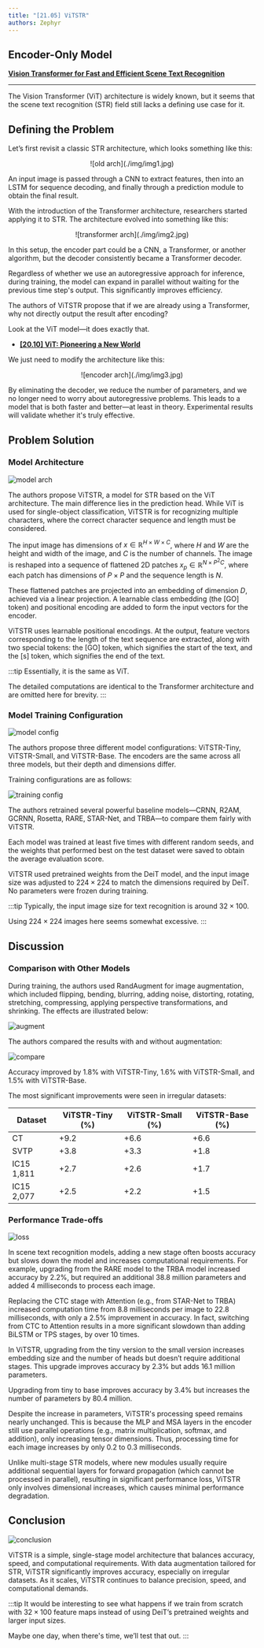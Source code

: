 ```yaml
---
title: "[21.05] ViTSTR"
authors: Zephyr
---
```


## Encoder-Only Model

[**Vision Transformer for Fast and Efficient Scene Text Recognition**](https://arxiv.org/abs/2105.08582)

---

The Vision Transformer (ViT) architecture is widely known, but it seems that the scene text recognition (STR) field still lacks a defining use case for it.

## Defining the Problem

Let’s first revisit a classic STR architecture, which looks something like this:

<div align="center">
<figure style={{"width": "60%"}}>
![old arch](./img/img1.jpg)
</figure>
</div>

An input image is passed through a CNN to extract features, then into an LSTM for sequence decoding, and finally through a prediction module to obtain the final result.

With the introduction of the Transformer architecture, researchers started applying it to STR. The architecture evolved into something like this:

<div align="center">
<figure style={{"width": "60%"}}>
![transformer arch](./img/img2.jpg)
</figure>
</div>

In this setup, the encoder part could be a CNN, a Transformer, or another algorithm, but the decoder consistently became a Transformer decoder.

Regardless of whether we use an autoregressive approach for inference, during training, the model can expand in parallel without waiting for the previous time step's output. This significantly improves efficiency.

The authors of ViTSTR propose that if we are already using a Transformer, why not directly output the result after encoding?

Look at the ViT model—it does exactly that.

- [**[20.10] ViT: Pioneering a New World**](../../vision-transformers/2010-vit/index.md)

We just need to modify the architecture like this:

<div align="center">
<figure style={{"width": "60%"}}>
![encoder arch](./img/img3.jpg)
</figure>
</div>

By eliminating the decoder, we reduce the number of parameters, and we no longer need to worry about autoregressive problems. This leads to a model that is both faster and better—at least in theory. Experimental results will validate whether it's truly effective.

## Problem Solution

### Model Architecture

![model arch](./img/img4.jpg)

The authors propose ViTSTR, a model for STR based on the ViT architecture. The main difference lies in the prediction head. While ViT is used for single-object classification, ViTSTR is for recognizing multiple characters, where the correct character sequence and length must be considered.

The input image has dimensions of $x \in \mathbb{R}^{H \times W \times C}$, where $H$ and $W$ are the height and width of the image, and $C$ is the number of channels. The image is reshaped into a sequence of flattened 2D patches $x_p \in \mathbb{R}^{N \times P^2C}$, where each patch has dimensions of $P \times P$ and the sequence length is $N$.

These flattened patches are projected into an embedding of dimension $D$, achieved via a linear projection. A learnable class embedding (the $\text{[GO]}$ token) and positional encoding are added to form the input vectors for the encoder.

ViTSTR uses learnable positional encodings. At the output, feature vectors corresponding to the length of the text sequence are extracted, along with two special tokens: the $\text{[GO]}$ token, which signifies the start of the text, and the $\text{[s]}$ token, which signifies the end of the text.

:::tip
Essentially, it is the same as ViT.

The detailed computations are identical to the Transformer architecture and are omitted here for brevity.
:::

### Model Training Configuration

![model config](./img/img6.jpg)

The authors propose three different model configurations: ViTSTR-Tiny, ViTSTR-Small, and ViTSTR-Base. The encoders are the same across all three models, but their depth and dimensions differ.

Training configurations are as follows:

![training config](./img/img7.jpg)

The authors retrained several powerful baseline models—CRNN, R2AM, GCRNN, Rosetta, RARE, STAR-Net, and TRBA—to compare them fairly with ViTSTR.

Each model was trained at least five times with different random seeds, and the weights that performed best on the test dataset were saved to obtain the average evaluation score.

ViTSTR used pretrained weights from the DeiT model, and the input image size was adjusted to $224 \times 224$ to match the dimensions required by DeiT. No parameters were frozen during training.

:::tip
Typically, the input image size for text recognition is around $32 \times 100$.

Using $224 \times 224$ images here seems somewhat excessive.
:::

## Discussion

### Comparison with Other Models

During training, the authors used RandAugment for image augmentation, which included flipping, bending, blurring, adding noise, distorting, rotating, stretching, compressing, applying perspective transformations, and shrinking. The effects are illustrated below:

![augment](./img/img10.jpg)

The authors compared the results with and without augmentation:

![compare](./img/img8.jpg)

Accuracy improved by 1.8% with ViTSTR-Tiny, 1.6% with ViTSTR-Small, and 1.5% with ViTSTR-Base.

The most significant improvements were seen in irregular datasets:

| Dataset    | ViTSTR-Tiny (%) | ViTSTR-Small (%) | ViTSTR-Base (%) |
| ---------- | --------------- | ---------------- | --------------- |
| CT         | +9.2            | +6.6             | +6.6            |
| SVTP       | +3.8            | +3.3             | +1.8            |
| IC15 1,811 | +2.7            | +2.6             | +1.7            |
| IC15 2,077 | +2.5            | +2.2             | +1.5            |

### Performance Trade-offs

![loss](./img/img9.jpg)

In scene text recognition models, adding a new stage often boosts accuracy but slows down the model and increases computational requirements. For example, upgrading from the RARE model to the TRBA model increased accuracy by 2.2%, but required an additional 38.8 million parameters and added 4 milliseconds to process each image.

Replacing the CTC stage with Attention (e.g., from STAR-Net to TRBA) increased computation time from 8.8 milliseconds per image to 22.8 milliseconds, with only a 2.5% improvement in accuracy. In fact, switching from CTC to Attention results in a more significant slowdown than adding BiLSTM or TPS stages, by over 10 times.

In ViTSTR, upgrading from the tiny version to the small version increases embedding size and the number of heads but doesn’t require additional stages. This upgrade improves accuracy by 2.3% but adds 16.1 million parameters.

Upgrading from tiny to base improves accuracy by 3.4% but increases the number of parameters by 80.4 million.

Despite the increase in parameters, ViTSTR's processing speed remains nearly unchanged. This is because the MLP and MSA layers in the encoder still use parallel operations (e.g., matrix multiplication, softmax, and addition), only increasing tensor dimensions. Thus, processing time for each image increases by only 0.2 to 0.3 milliseconds.

Unlike multi-stage STR models, where new modules usually require additional sequential layers for forward propagation (which cannot be processed in parallel), resulting in significant performance loss, ViTSTR only involves dimensional increases, which causes minimal performance degradation.

## Conclusion

![conclusion](./img/img11.jpg)

ViTSTR is a simple, single-stage model architecture that balances accuracy, speed, and computational requirements. With data augmentation tailored for STR, ViTSTR significantly improves accuracy, especially on irregular datasets. As it scales, ViTSTR continues to balance precision, speed, and computational demands.

:::tip
It would be interesting to see what happens if we train from scratch with $32 \times 100$ feature maps instead of using DeiT’s pretrained weights and larger input sizes.

Maybe one day, when there's time, we’ll test that out.
:::
